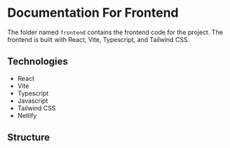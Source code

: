 # Documentation For Frontend
The folder named `frontend` contains the frontend code for the project. The frontend is built with React, Vite, Typescript, and Tailwind CSS.

## Technologies
- React
- Vite
- Typescript
- Javascript
- Tailwind CSS
- Netlify

## Structure